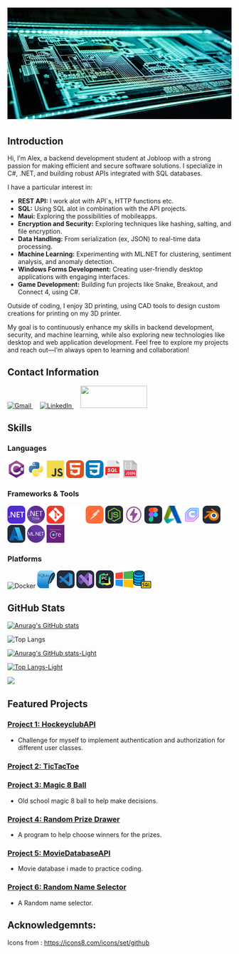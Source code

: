 # <img src="images/chip.jpg" alt="meg" width="100%" height="250">

## Introduction

Hi, I’m Alex, a backend development student at Jobloop with a strong passion for making efficient and secure software solutions.
I specialize in C#, .NET, and building robust APIs integrated with SQL databases.

I have a particular interest in:
- **REST API:** I work alot with API`s, HTTP functions etc.
- **SQL:** Using SQL alot in combination with the API projects.
- **Maui:** Exploring the possibilities of mobileapps.
- **Encryption and Security:** Exploring techniques like hashing, salting, and file encryption.
- **Data Handling:** From serialization (ex, JSON) to real-time data processing.
- **Machine Learning:** Experimenting with ML.NET for clustering, sentiment analysis, and anomaly detection.
- **Windows Forms Development:** Creating user-friendly desktop applications with engaging interfaces.
- **Game Development:** Building fun projects like Snake, Breakout, and Connect 4, using C#.

Outside of coding, I enjoy 3D printing, using CAD tools to design custom creations for printing on my 3D printer.

My goal is to continuously enhance my skills in backend development, security, and machine learning, while also exploring new technologies like desktop and web application development. Feel free to explore my projects and reach out—I’m always open to learning and collaboration!


## Contact Information

<a href="mailto:bax082024@gmail.com">
  <img src="https://img.shields.io/badge/-Gmail-D14836?style=flat-square&logo=gmail&logoColor=white" alt="Gmail" width="150" height="50">
</a>
&nbsp;&nbsp;&nbsp;
<a href="https://www.linkedin.com/in/alexander-busch-2789b4334/">
  <img src="https://img.shields.io/badge/LinkedIn-blue?style=flat-square&logo=linkedin&logoColor=white" alt="LinkedIn" width="150" height="50">
</a>
&nbsp;&nbsp;&nbsp;
<a href="https://discordapp.com/users/1274996112578707456"><img src="https://img.shields.io/badge/Discord-5865F2?logo=discord&logoColor=white" width="150" height="50px"></a>




## Skills

### Languages
 <img src="images/csharp.svg" alt="C#" width="40" height="40">  <img src="images/python-original.svg" alt="Python" width="40" height="40">  <img src="images/Js.svg" alt="JavaScript" width="40" height="40">  <img src="images/HTML.svg" alt="HTML" width="40" height="40">  <img src="images/CSS.svg" alt="CSS" width="40" height="40"><img src="images/sql.png" alt="sql" width="40" height="40"><img src="images/json.png" alt="json" width="40" height="40">  

### Frameworks & Tools 
 <img src="images/DotNet.svg" alt=".NET" width="40" height="40">  <img src="images/netcore.png" alt="ASP.NET Core" width="40" height="40">  <img src="images/Git.svg" alt="Git" width="40" height="40">  <img src="images/white-git.png" alt="GitHub" width="40" height="40">  <img src="images/Postman.svg" alt="Postman" width="40" height="40">  <img src="images/NodeJS-Dark.svg" alt="Node.js" width="40" height="40">  <img src="images/Thunder.png" alt="Thunder Client" width="40" height="40">  <img src="images/Figma-Dark.svg" alt="Figma" width="40" height="40">  <img src="images/autodesk.png" alt="Autodesk" width="40" height="40">  <img src="images/ultimaker-cura.png" alt="Ultimaker Cura" width="40" height="40">  <img src="images/Blender-Dark.svg" alt="Blender" width="40" height="40">  <img src="images/Azure-Dark.svg" alt="Azure" width="40" height="40"> <img src="images/mlnet.png" alt="ml" width="40" height="40"> <img src="images/entityframework.png" alt="framework" width="40" height="40">


### Platforms
 <img src="https://img.shields.io/badge/-Docker-2496ED?style=flat-square&logo=docker&logoColor=white" alt="Docker" width="40" height="40">  <img src="images/SQLite.svg" alt="SQL Server" width="40" height="40">  <img src="images/VSCode-Dark.svg" alt="Visual Studio Code" width="40" height="40">  <img src="images/VisualStudio.svg" alt="Visual Studio" width="40" height="40">  <img src="images/PyCharm-Dark.svg" alt="PyCharm" width="40" height="40">  <img src="images/windows.png" alt="Windows" width="40" height="40"><img src="images/sqlserver.png" alt="CSS" width="40" height="40">   



## GitHub Stats


[![Anurag's GitHub stats](https://github-readme-stats.vercel.app/api?username=bax082024&hide=stars&show_icons=true&bg_color=0d1117&title_color=ffffff&icon_color=79ff97&text_color=ffffff&border_color=30363d&border_radius=10)](https://github.com/bax082024/github-readme-stats)

![Top Langs](https://github-readme-stats.vercel.app/api/top-langs/?username=bax082024&layout=compact&bg_color=0d1117&size_weight=0.2&count_weight=0.5&title_color=ffffff&text_color=ffffff&border_color=30363d&border_radius=10)

[![Anurag's GitHub stats-Light](https://github-readme-stats.vercel.app/api?username=bax082024&show_icons=true&bg_color=100,ffecd9,f21f1f&title_color=f21f1f&icon_color=f21f1f&text_color=636363&border_color=787878&border_radius=10&theme=default#gh-light-mode-only)](https://github.com/bax082024/github-readme-stats#gh-light-mode-only)

[![Top Langs-Light](https://github-readme-stats.vercel.app/api/top-langs/?username=bax082024&size_weight=0.5&count_weight=0.5&bg_color=120,ffecd9,f21f1f&title_color=f21f1f&icon_color=f21f1f&text_color=636363&border_color=787878&border_radius=10&theme=default#gh-light-mode-only)](https://github.com/bax082024/github-readme-stats#gh-light-mode-only)

![](https://komarev.com/ghpvc/?username=bax082024&color=30363d&style=flat-square)

## Featured Projects

### [Project 1: HockeyclubAPI](https://github.com/bax082024/HockeyClubAPI)
- Challenge for myself to implement authentication and authorization for different user classes.

### [Project 2: TicTacToe](https://github.com/bax082024/TicTacToe)


### [Project 3: Magic 8 Ball](https://github.com/bax082024/Magic-8-Ball-JS.git)
- Old school magic 8 ball to help make decisions.

### [Project 4: Random Prize Drawer](https://github.com/bax082024/RandomPrizeDrawer.git)
- A program to help choose winners for the prizes.

### [Project 5: MovieDatabaseAPI](https://github.com/bax082024/MovieDataBaseAPI)
- Movie database i made to practice coding.

### [Project 6: Random Name Selector](https://github.com/bax082024/RandomNameSelector.git)
- A Random name selector.



## Acknowledgemnts:
Icons from : https://icons8.com/icons/set/github

